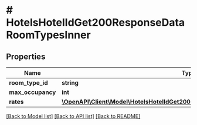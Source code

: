 # # HotelsHotelIdGet200ResponseDataRoomTypesInner

## Properties

Name | Type | Description | Notes
------------ | ------------- | ------------- | -------------
**room_type_id** | **string** |  | [optional]
**max_occupancy** | **int** |  | [optional]
**rates** | [**\OpenAPI\Client\Model\HotelsHotelIdGet200ResponseDataRoomTypesInnerRatesInner[]**](HotelsHotelIdGet200ResponseDataRoomTypesInnerRatesInner.md) |  | [optional]

[[Back to Model list]](../../README.md#models) [[Back to API list]](../../README.md#endpoints) [[Back to README]](../../README.md)
